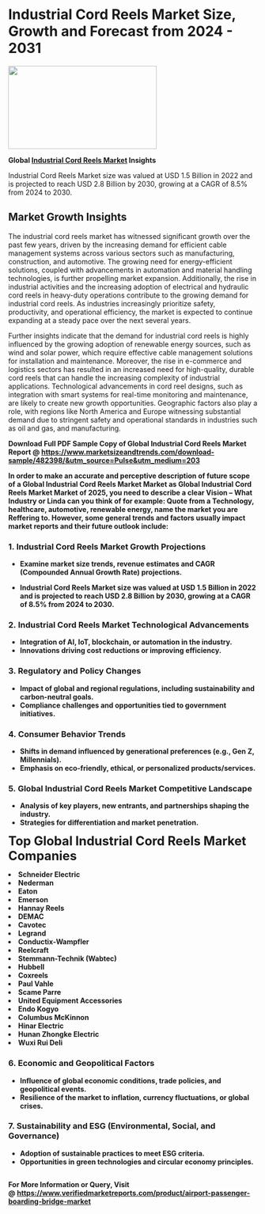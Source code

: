 <H1>Industrial Cord Reels Market Size, Growth and Forecast from 2024 - 2031</H1><img class="aligncenter size-medium wp-image-584254" src="https://thirdeyenews.in/wp-content/uploads/2024/09/Global-Market-Research-300x168.jpeg" alt="" width="300" height="168" /><p><strong>Global&nbsp;<a href="https://www.marketsizeandtrends.com/download-sample/482398/&amp;utm_source=Pulse&amp;utm_medium=203">Industrial Cord Reels Market</a> Insights</strong></p><p>Industrial Cord Reels Market size was valued at USD 1.5 Billion in 2022 and is projected to reach USD 2.8 Billion by 2030, growing at a CAGR of 8.5% from 2024 to 2030.</p><p><h2>Market Growth Insights</h2> <p>The industrial cord reels market has witnessed significant growth over the past few years, driven by the increasing demand for efficient cable management systems across various sectors such as manufacturing, construction, and automotive. The growing need for energy-efficient solutions, coupled with advancements in automation and material handling technologies, is further propelling market expansion. Additionally, the rise in industrial activities and the increasing adoption of electrical and hydraulic cord reels in heavy-duty operations contribute to the growing demand for industrial cord reels. As industries increasingly prioritize safety, productivity, and operational efficiency, the market is expected to continue expanding at a steady pace over the next several years.</p> <p><strong></strong></p> <p>Further insights indicate that the demand for industrial cord reels is highly influenced by the growing adoption of renewable energy sources, such as wind and solar power, which require effective cable management solutions for installation and maintenance. Moreover, the rise in e-commerce and logistics sectors has resulted in an increased need for high-quality, durable cord reels that can handle the increasing complexity of industrial applications. Technological advancements in cord reel designs, such as integration with smart systems for real-time monitoring and maintenance, are likely to create new growth opportunities. Geographic factors also play a role, with regions like North America and Europe witnessing substantial demand due to stringent safety and operational standards in industries such as oil and gas, and manufacturing. <p><strong></p><p><span class=""><strong>Download Full PDF Sample Copy of Global Industrial Cord Reels Market Report</strong> @ <a href="https://www.marketsizeandtrends.com/download-sample/482398/&amp;utm_source=Pulse&amp;utm_medium=203" target="_blank">https://www.marketsizeandtrends.com/download-sample/482398/&amp;utm_source=Pulse&amp;utm_medium=203</a></span></p><p>In order to make an accurate and perceptive description of future scope of a Global&nbsp;Industrial Cord Reels Market Market as Global&nbsp;Industrial Cord Reels Market Market of 2025, you need to describe a clear Vision &ndash; What Industry or Linda can you think of for example: Quote from a Technology, healthcare, automotive, renewable energy, name the market you are Reffering to. However, some general trends and factors usually impact market reports and their future outlook include:</p><h3>1.&nbsp;<strong>Industrial Cord Reels Market Growth Projections</strong></h3><ul><li>Examine market size trends, revenue estimates and CAGR (Compounded Annual Growth Rate) projections.</li><li><p>Industrial Cord Reels Market size was valued at USD 1.5 Billion in 2022 and is projected to reach USD 2.8 Billion by 2030, growing at a CAGR of 8.5% from 2024 to 2030.</p></li></ul><h3>2.&nbsp;<strong>Industrial Cord Reels Market Technological Advancements</strong></h3><ul><li>Integration of AI, IoT, blockchain, or automation in the industry.</li><li>Innovations driving cost reductions or improving efficiency.</li></ul><h3>3.&nbsp;<strong>Regulatory and Policy Changes</strong></h3><ul><li>Impact of global and regional regulations, including sustainability and carbon-neutral goals.</li><li>Compliance challenges and opportunities tied to government initiatives.</li></ul><h3>4.&nbsp;<strong>Consumer Behavior Trends</strong></h3><ul><li>Shifts in demand influenced by generational preferences (e.g., Gen Z, Millennials).</li><li>Emphasis on eco-friendly, ethical, or personalized products/services.</li></ul><h3>5.&nbsp;<strong>Global Industrial Cord Reels Market Competitive Landscape</strong></h3><ul><li>Analysis of key players, new entrants, and partnerships shaping the industry.</li><li>Strategies for differentiation and market penetration.</li></ul><p data-pm-slice="1 1 []"><span style="color: inherit; font-family: inherit; font-size: 25px;">Top Global Industrial Cord Reels Market Companies</span></p><div class="" data-test-id=""><p><li>Schneider Electric</li><li> Nederman</li><li> Eaton</li><li> Emerson</li><li> Hannay Reels</li><li> DEMAC</li><li> Cavotec</li><li> Legrand</li><li> Conductix-Wampfler</li><li> Reelcraft</li><li> Stemmann-Technik (Wabtec)</li><li> Hubbell</li><li> Coxreels</li><li> Paul Vahle</li><li> Scame Parre</li><li> United Equipment Accessories</li><li> Endo Kogyo</li><li> Columbus McKinnon</li><li> Hinar Electric</li><li> Hunan Zhongke Electric</li><li> Wuxi Rui Deli</li></p></div><h3>6.&nbsp;<strong>Economic and Geopolitical Factors</strong></h3><ul><li>Influence of global economic conditions, trade policies, and geopolitical events.</li><li>Resilience of the market to inflation, currency fluctuations, or global crises.</li></ul><h3>7.&nbsp;<strong>Sustainability and ESG (Environmental, Social, and Governance)</strong></h3><ul><li>Adoption of sustainable practices to meet ESG criteria.</li><li>Opportunities in green technologies and circular economy principles.</li></ul><h2><strong style="font-size: 14px;">For More Information or Query, Visit @&nbsp;</strong><a style="background-color: #ffffff; font-size: 14px;" href="https://www.marketsizeandtrends.com/report/industrial-cord-reels-market/" target="_blank">https://www.verifiedmarketreports.com/product/airport-passenger-boarding-bridge-market</a></h2>
